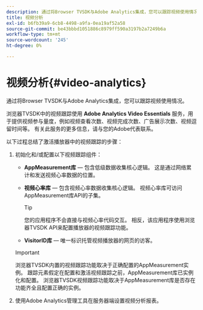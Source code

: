 ```yaml
---
description: 通过将Browser TVSDK与Adobe Analytics集成，您可以跟踪视频使用情况。
title: 视频分析
exl-id: b6fb39a9-6cb8-4498-a9fa-0ea19af52a58
source-git-commit: be43bbbd1051886c8979ff590a3197b2a7249b6a
workflow-type: tm+mt
source-wordcount: '245'
ht-degree: 0%

---
```


# 视频分析{#video-analytics}

通过将Browser TVSDK与Adobe Analytics集成，您可以跟踪视频使用情况。

浏览器TVSDK中的视频跟踪使用 **Adobe Analytics Video Essentials** 服务，用于提供视频参与量度，例如视频查看次数、视频完成次数、广告展示次数、视频逗留时间等。 有关此服务的更多信息，请与您的Adobe代表联系。

以下过程总结了激活播放器中的视频跟踪的步骤：

1. 初始化和/或配置以下视频跟踪组件：

   * **AppMeasurement库**  — 包含低级数据收集核心逻辑。 这是通过网络累计和发送视频心率数据的位置。
   * **视频心率库**  — 包含视频心率数据收集核心逻辑。 视频心率库可访问AppMeasurement库API的子集。

      >[!TIP]
      >
      >您的应用程序不会直接与视频心率代码交互。 相反，该应用程序使用浏览器TVSDK API来配置播放器的视频跟踪功能。

   * **VisitorID库**  — 唯一标识托管视频播放器的网页的访客。
   >[!IMPORTANT]
   >
   >浏览器TVSDK内置的视频跟踪功能取决于正确配置的AppMeasurement实例。 跟踪元素假定在配置和激活视频跟踪之前，AppMeasurement库已实例化和配置。 浏览器TVSDK视频跟踪功能取决于AppMeasurement库是否存在功能齐全且配置正确的实例。

1. 使用Adobe Analytics管理工具在服务器端设置视频分析报表。
